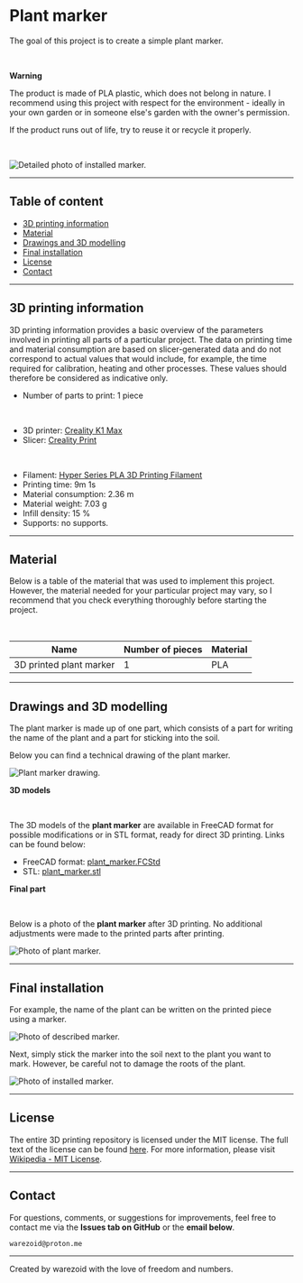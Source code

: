 # Plant marker
The goal of this project is to create a simple plant marker.

<br>

**Warning**

The product is made of PLA plastic, which does not belong in nature. I recommend using this project with respect for the environment - ideally in your own garden or in someone else's garden with the owner's permission.

If the product runs out of life, try to reuse it or recycle it properly.

<br>

![Detailed photo of installed marker.](./img/installed_marker_photo_2.jpg)

---





## Table of content
- [3D printing information](#3d-printing-information)
- [Material](#material)
- [Drawings and 3D modelling](#drawings-and-3d-modelling)
- [Final installation](#final-installation)
- [License](#license)
- [Contact](#contact)

---





## 3D printing information
3D printing information provides a basic overview of the parameters involved in printing all parts of a particular project. The data on printing time and material consumption are based on slicer-generated data and do not correspond to actual values that would include, for example, the time required for calibration, heating and other processes. These values should therefore be considered as indicative only.

- Number of parts to print: 1 piece

<br>

- 3D printer: [Creality K1 Max](https://www.creality.com/products/creality-k1-max-3d-printer)
- Slicer: [Creality Print](https://www.creality.com/pages/download-software)

<br>

- Filament: [Hyper Series PLA 3D Printing Filament](https://store.creality.com/products/hyper-series-pla-3d-printing-filament-1kg?variant=f5519251-fe97-4b57-9f1d-16ec93b94b97)
- Printing time: 9m 1s
- Material consumption: 2.36 m
- Material weight: 7.03 g
- Infill density: 15 %
- Supports: no supports.

---





## Material
Below is a table of the material that was used to implement this project. However, the material needed for your particular project may vary, so I recommend that you check everything thoroughly before starting the project.

<br>

| Name | Number of pieces | Material
|-----------|-----------|-----------|
| 3D printed plant marker | 1 | PLA |

---





## Drawings and 3D modelling
The plant marker is made up of one part, which consists of a part for writing the name of the plant and a part for sticking into the soil.

Below you can find a technical drawing of the plant marker.

![Plant marker drawing.](./drawings/plant_marker_drawing.svg)


**3D models**

<br>

The 3D models of the **plant marker** are available in FreeCAD format for possible modifications or in STL format, ready for direct 3D printing. Links can be found below:

- FreeCAD format: [plant_marker.FCStd](./3d/freecad/plant_marker.FCStd)
- STL: [plant_marker.stl](./3d/stl/plant_marker.stl)


**Final part**

<br>

Below is a photo of the **plant marker** after 3D printing. No additional adjustments were made to the printed parts after printing.

![Photo of plant marker.](./img/blank_marker_photo.jpg)

---





## Final installation
For example, the name of the plant can be written on the printed piece using a marker.

![Photo of described marker.](./img/described_marker_photo.jpg)

Next, simply stick the marker into the soil next to the plant you want to mark. However, be careful not to damage the roots of the plant.

![Photo of installed marker.](./img/installed_marker_photo_1.jpg)

---





## License
The entire 3D printing repository is licensed under the MIT license. The full text of the license can be found [here](../../LICENSE.md). For more information, please visit [Wikipedia - MIT License](https://en.wikipedia.org/wiki/MIT_License).

---





## Contact
For questions, comments, or suggestions for improvements, feel free to contact me via the **Issues tab on GitHub** or the **email below**.

```
warezoid@proton.me
```

---





Created by warezoid with the love of freedom and numbers.